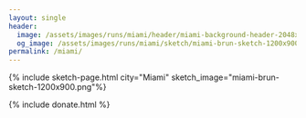```yaml
---
layout: single
header:
  image: /assets/images/runs/miami/header/miami-background-header-2048x900.png
  og_image: /assets/images/runs/miami/sketch/miami-brun-sketch-1200x900.png
permalink: /miami/
---
```


{% include sketch-page.html city="Miami" sketch_image="miami-brun-sketch-1200x900.png"%} 
 
{% include donate.html %}  
  
  
